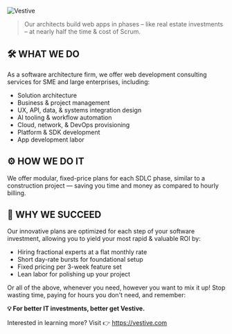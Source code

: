![Vestive](https://d1boqihhlc3k0l.cloudfront.net/assets/images/vestive-10.png)

> Our architects build web apps in phases – like real estate investments – at nearly half the time & cost of Scrum.

## 🛠️ WHAT WE DO

As a software architecture firm, we offer web development consulting services for SME and large enterprises, including: 
   * Solution architecture
   * Business & project management
   * UX, API, data, & systems integration design
   * AI tooling & workflow automation
   * Cloud, network, & DevOps provisioning
   * Platform & SDK development
   * App development labor

## ⚙️ HOW WE DO IT

We offer modular, fixed-price plans for each SDLC phase, similar to a construction project — saving you time and money as compared to hourly billing.

## 🚀 WHY WE SUCCEED

Our innovative plans are optimized for each step of your software investment, allowing you to yield your most rapid & valuable ROI by:
   * Hiring fractional experts at a flat monthly rate
   * Short day-rate bursts for foundational setup
   * Fixed pricing per 3-week feature set
   * Lean labor for polishing up your project

Or all of the above, whenever you need, however you want to mix it up! Stop wasting time, paying for hours you don't need, and remember:

**💡 For better IT investments, better get Vestive.**

Interested in learning more? Visit 👉 https://vestive.com
